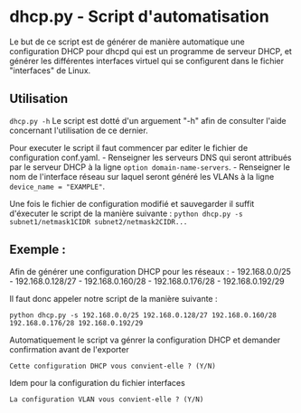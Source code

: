 # dhcp.py - Script d'automatisation

Le but de ce script est de générer de manière automatique une configuration DHCP pour dhcpd qui est un programme de serveur DHCP, et générer les différentes interfaces virtuel qui se configurent dans le fichier "interfaces" de Linux.

## Utilisation
`dhcp.py -h`
Le script est dotté d'un arguement "-h" afin de consulter l'aide concernant l'utilisation de ce dernier.

Pour executer le script il faut commencer par editer le fichier de configuration conf.yaml.
	- Renseigner les serveurs DNS qui seront attribués par le serveur DHCP à la ligne `option domain-name-servers`.
	- Renseigner le nom de l'interface réseau sur laquel seront généré les VLANs à la ligne `device_name = "EXAMPLE"`.
	
Une fois le fichier de configuration modifié et sauvegarder il suffit d'éxecuter le script de la manière suivante :
`python dhcp.py -s subnet1/netmask1CIDR subnet2/netmask2CIDR...`

## Exemple :

Afin de générer une configuration DHCP pour les réseaux :
	- 192.168.0.0/25
	- 192.168.0.128/27
	- 192.168.0.160/28
	- 192.168.0.176/28
	- 192.168.0.192/29
	
Il faut donc appeler notre script de la manière suivante :

`python dhcp.py -s 192.168.0.0/25 192.168.0.128/27 192.168.0.160/28 192.168.0.176/28 192.168.0.192/29`

Automatiquement le script va génrer la configuration DHCP et demander confirmation avant de l'exporter

`Cette configuration DHCP vous convient-elle ? (Y/N)`

Idem pour la configuration du fichier interfaces 

`La configuration VLAN vous convient-elle ? (Y/N)`